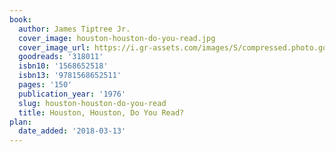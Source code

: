 ```yaml
---
book:
  author: James Tiptree Jr.
  cover_image: houston-houston-do-you-read.jpg
  cover_image_url: https://i.gr-assets.com/images/S/compressed.photo.goodreads.com/books/1325070167l/318011._SX98_.jpg
  goodreads: '318011'
  isbn10: '1568652518'
  isbn13: '9781568652511'
  pages: '150'
  publication_year: '1976'
  slug: houston-houston-do-you-read
  title: Houston, Houston, Do You Read?
plan:
  date_added: '2018-03-13'
---
```

